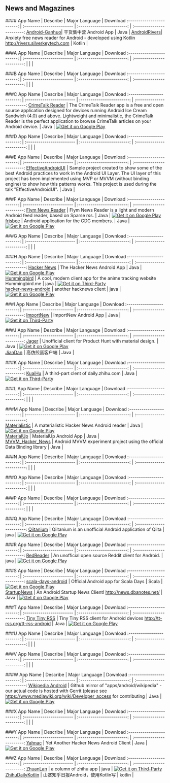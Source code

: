 ## News and Magazines  
###\# 
App Name                   | Describe                  | Major Language             | Download 
:------------------------: | :------------------------ | :------------------------: | :------------------------: 
 [Android-Ganhuo](https://github.com/ganhuo/Android-Ganhuo)| 干货集中营 Android App | Java | 
 [AndroidRivers](https://github.com/dodyg/AndroidRivers)| Anxiety free news reader for Android - developed using Kotlin  http://rivers.silverkeytech.com | Kotlin | 

###A
App Name                   | Describe                  | Major Language             | Download 
:------------------------: | :------------------------ | :------------------------: | :------------------------: 
 | | | 

###B
App Name                   | Describe                  | Major Language             | Download 
:------------------------: | :------------------------ | :------------------------: | :------------------------: 
 | | | 

###C
App Name                   | Describe                  | Major Language             | Download 
:------------------------: | :------------------------ | :------------------------: | :------------------------: 
[CrimeTalk Reader](https://github.com/JohnPersano/CrimeTalk-Reader) | The CrimeTalk Reader app is a free and open source application designed for devices running Android Ice Cream Sandwich (4.0) and above. Lightweight and minimalistic, the CrimeTalk Reader is the perfect application to browse CrimeTalk articles on your Android device. | Java |  [![Get it on Google Play](https://developer.android.com/images/brand/en_app_rgb_wo_45.png)](https://play.google.com/store/apps/details?id=uk.org.crimetalk)    

###D
App Name                   | Describe                  | Major Language             | Download 
:------------------------: | :------------------------ | :------------------------: | :------------------------: 
 | | | 

###E
App Name                   | Describe                  | Major Language             | Download 
:------------------------: | :------------------------ | :------------------------: | :------------------------: 
[EffectiveAndroidUI](https://github.com/pedrovgs/EffectiveAndroidUI) | Sample project created to show some of the best Android practices to work in the Android UI Layer. The UI layer of this project has been implemented using MVP or MVVM (without binding engine) to show how this patterns works. This project is used during the talk "EffectiveAndroidUI". | Java |     

###F
App Name                   | Describe                  | Major Language             | Download 
:------------------------: | :------------------------ | :------------------------: | :------------------------: 
[Flym News Reader](https://github.com/FredJul/Flym) | Flym News Reader is a light and modern Android feed reader, based on Sparse rss. | Java | [![Get it on Google Play](https://developer.android.com/images/brand/en_app_rgb_wo_45.png)](https://play.google.com/store/apps/details?id=net.fred.feedex)  
[frisbee](https://github.com/gdg-x/frisbee) | Android application for the GDG members. | Java | [![Get it on Google Play](https://developer.android.com/images/brand/en_app_rgb_wo_45.png)](https://play.google.com/store/apps/details?id=org.gdg.frisbee.android)  

###G
App Name                   | Describe                  | Major Language             | Download 
:------------------------: | :------------------------ | :------------------------: | :------------------------: 
 | | | 

###H
App Name                   | Describe                  | Major Language             | Download 
:------------------------: | :------------------------ | :------------------------: | :------------------------: 
[Hacker News](https://github.com/manmal/hn-android) | The Hacker News Android App | Java | [![Get it on Google Play](https://developer.android.com/images/brand/en_app_rgb_wo_45.png)](https://play.google.com/store/apps/details?id=com.manuelmaly.hn)  
[Hummingbird](https://github.com/xiprox/Hummingbird-for-Android) | A cool, modern client app for the anime tracking website Hummingbird.me | java | [![Get it on Third-Party](http://i.imgur.com/ppYJYe5.png)](https://github.com/xiprox/Hummingbird-for-Android/releases)  
[hacker-news-android](https://github.com/dinosaurwithakatana/hacker-news-android) | another hacknews client | java | [![Get it on Google Play](https://developer.android.com/images/brand/en_app_rgb_wo_45.png)](https://play.google.com/store/apps/details?id=io.dwak.holohackernews.app)   

###I
App Name                   | Describe                  | Major Language             | Download 
:------------------------: | :------------------------ | :------------------------: | :------------------------: 
[ImportNew](https://github.com/lzjun567/ImportNewApp) | ImportNew Android App | Java | [![Get it on Third-Party](http://i.imgur.com/ppYJYe5.png)](http://pan.baidu.com/s/1i3w62rF)  

###J
App Name                   | Describe                  | Major Language             | Download 
:------------------------: | :------------------------ | :------------------------: | :------------------------: 
[Jager](https://github.com/jaspervanriet/Jager) | Unofficial client for Product Hunt with material design. | Java | [![Get it on Google Play](https://developer.android.com/images/brand/en_app_rgb_wo_45.png)](https://play.google.com/store/apps/details?id=com.jaspervanriet.huntingthatproduct&hl=zh)  
[JianDan](https://github.com/ZhaoKaiQiang/JianDan) | 高仿煎蛋客户端 | Java | 

###K
App Name                   | Describe                  | Major Language             | Download 
:------------------------: | :------------------------ | :------------------------: | :------------------------: 
[KuaiHu](https://github.com/iKrelve/KuaiHu) | A third-part clent of daily.zhihu.com | Java | [![Get it on Third-Party](http://i.imgur.com/ppYJYe5.png)](http://pan.baidu.com/s/1nt1RI7B)  

###L
App Name                   | Describe                  | Major Language             | Download 
:------------------------: | :------------------------ | :------------------------: | :------------------------: 
 | | | 

###M
App Name                   | Describe                  | Major Language             | Download 
:------------------------: | :------------------------ | :------------------------: | :------------------------:  
[Materialistic](https://github.com/hidroh/materialistic) | A materialistic Hacker News Android reader | Java | [![Get it on Google Play](https://developer.android.com/images/brand/en_app_rgb_wo_45.png)](https://play.google.com/store/apps/details?id=io.github.hidroh.materialistic)  
[MaterialUp](https://github.com/jariz/MaterialUp) | MaterialUp Android App | Java |   
[MVVM_Hacker_News](https://github.com/hitherejoe/MVVM_Hacker_News) | Android MVVM experiment project using the official Data Binding library | Java |  

###N
App Name                   | Describe                  | Major Language             | Download 
:------------------------: | :------------------------ | :------------------------: | :------------------------: 
 | | | 

###O
App Name                   | Describe                  | Major Language             | Download 
:------------------------: | :------------------------ | :------------------------: | :------------------------: 
 | | | 

###P
App Name                   | Describe                  | Major Language             | Download 
:------------------------: | :------------------------ | :------------------------: | :------------------------: 
 | | | 

###Q
App Name                   | Describe                  | Major Language             | Download 
:------------------------: | :------------------------ | :------------------------: | :------------------------: 
[Qiitanium](https://github.com/ogaclejapan/Qiitanium) | Qiitanium is an unofficial Android application of Qiita | java | [![Get it on Google Play](https://developer.android.com/images/brand/en_app_rgb_wo_45.png)](https://play.google.com/store/apps/details?id=com.ogaclejapan.qiitanium) 

###R
App Name                   | Describe                  | Major Language             | Download 
:------------------------: | :------------------------ | :------------------------: | :------------------------: 
[RedReader](https://github.com/QuantumBadger/RedReader) | An unofficial open source Reddit client for Android. | java | [![Get it on Google Play](https://developer.android.com/images/brand/en_app_rgb_wo_45.png)](https://play.google.com/store/apps/details?id=org.quantumbadger.redreader) 

###S
App Name                   | Describe                  | Major Language             | Download 
:------------------------: | :------------------------ | :------------------------: | :------------------------: 
[scala-days-android](https://github.com/47deg/scala-days-android) | Official Android app for Scala Days | Scala | [![Get it on Google Play](https://developer.android.com/images/brand/en_app_rgb_wo_45.png)](https://play.google.com/store/apps/details?id=com.fortysevendeg.android.scaladays)  
[StartupNews](https://github.com/halzhang/Startupnews) | An Android Startup News Client! http://news.dbanotes.net/ | Java | [![Get it on Google Play](https://developer.android.com/images/brand/en_app_rgb_wo_45.png)](https://play.google.com/store/apps/details?id==com.halzhang.android.apps.startupnews)  

###T
App Name                   | Describe                  | Major Language             | Download 
:------------------------: | :------------------------ | :------------------------: | :------------------------: 
[Tiny Tiny RSS](https://github.com/gothfox/Tiny-Tiny-RSS-for-Honeycomb) | Tiny Tiny RSS client for Android devices http://tt-rss.org/tt-rss-android | Java | [![Get it on Google Play](https://developer.android.com/images/brand/en_app_rgb_wo_45.png)](https://play.google.com/store/apps/details?id==org.fox.ttrss)  

###U
App Name                   | Describe                  | Major Language             | Download 
:------------------------: | :------------------------ | :------------------------: | :------------------------: 
 | | | 

###V
App Name                   | Describe                  | Major Language             | Download 
:------------------------: | :------------------------ | :------------------------: | :------------------------: 
 | | | 

###W
App Name                   | Describe                  | Major Language             | Download 
:------------------------: | :------------------------ | :------------------------: | :------------------------: 
[Wikipedia Android](https://github.com/wikimedia/apps-android-wikipedia) | Github mirror of "apps/android/wikipedia" - our actual code is hosted with Gerrit (please see https://www.mediawiki.org/wiki/Developer_access for contributing | Java | [![Get it on Google Play](https://developer.android.com/images/brand/en_app_rgb_wo_45.png)](https://play.google.com/store/apps/details?id=org.wikipedia)   

###X
App Name                   | Describe                  | Major Language             | Download 
:------------------------: | :------------------------ | :------------------------: | :------------------------: 
 | | | 

###Y
App Name                   | Describe                  | Major Language             | Download 
:------------------------: | :------------------------ | :------------------------: | :------------------------: 
[Yahnac](https://github.com/malmstein/yahnac) | Yet Another Hacker News Android Client | Java | [![Get it on Google Play](https://developer.android.com/images/brand/en_app_rgb_wo_45.png)](https://play.google.com/store/apps/details?id=com.malmstein.yahnac)  

###Z
App Name                   | Describe                  | Major Language             | Download 
:------------------------: | :------------------------ | :------------------------: | :------------------------: 
[ZhuanLan](https://github.com/bxbxbai/ZhuanLan) | a column of zhihu app | java | [![Get it on Third-Party](http://i.imgur.com/ppYJYe5.png)](http://vdisk.weibo.com/s/GGofvoXe__E)  
[ZhihuDailyKotlin](https://github.com/lzyzsd/ZhihuDailyKotlin) | 山寨知乎日报Android，使用Kotlin写 | kotlin | 


